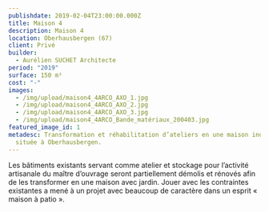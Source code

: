 ```yaml
---
publishdate: 2019-02-04T23:00:00.000Z
title: Maison 4
description: Maison 4
location: Oberhausbergen (67)
client: Privé
builder:
  - Aurélien SUCHET Architecte
period: "2019"
surface: 150 m²
cost: "-"
images:
  - /img/upload/maison4_4ARCO_AXO_1.jpg
  - /img/upload/maison4_4ARCO_AXO_2.jpg
  - /img/upload/maison4_4ARCO_AXO_3.jpg
  - /img/upload/maison4_4ARCO_Bande_matériaux_200403.jpg
featured_image_id: 1
metadesc: Transformation et réhabilitation d’ateliers en une maison individuelle
  située à Oberhausbergen.
---
```

Les bâtiments existants servant comme atelier et stockage pour l’activité artisanale du maître d’ouvrage seront partiellement démolis et rénovés afin de les transformer en une maison avec jardin. Jouer avec les contraintes existantes a mené à un projet avec beaucoup de caractère dans un esprit « maison à patio ».
